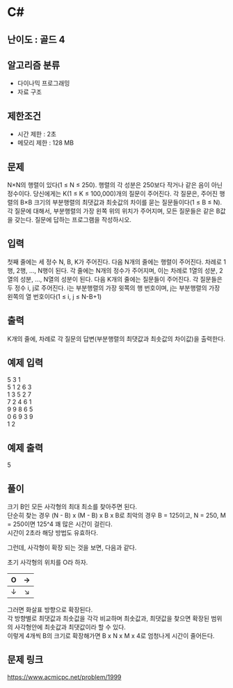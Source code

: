 # C#

## 난이도 : 골드 4

## 알고리즘 분류
  - 다이나믹 프로그래밍
  - 자료 구조

## 제한조건
  - 시간 제한 : 2초
  - 메모리 제한 : 128 MB

## 문제
N×N의 행렬이 있다(1 ≤ N ≤ 250). 행렬의 각 성분은 250보다 작거나 같은 음이 아닌 정수이다. 당신에게는 K(1 ≤ K ≤ 100,000)개의 질문이 주어진다. 각 질문은, 주어진 행렬의 B×B 크기의 부분행렬의 최댓값과 최솟값의 차이를 묻는 질문들이다(1 ≤ B ≤ N). 각 질문에 대해서, 부분행렬의 가장 왼쪽 위의 위치가 주어지며, 모든 질문들은 같은 B값을 갖는다. 질문에 답하는 프로그램을 작성하시오.<br/>


## 입력
첫째 줄에는 세 정수 N, B, K가 주어진다. 다음 N개의 줄에는 행렬이 주어진다. 차례로 1행, 2행, …, N행이 된다. 각 줄에는 N개의 정수가 주어지며, 이는 차례로 1열의 성분, 2열의 성분, …, N열의 성분이 된다. 다음 K개의 줄에는 질문들이 주어진다. 각 질문들은 두 정수 i, j로 주어진다. i는 부분행렬의 가장 윗쪽의 행 번호이며, j는 부분행렬의 가장 왼쪽의 열 번호이다(1 ≤ i, j ≤ N-B+1)<br/>


## 출력
K개의 줄에, 차례로 각 질문의 답변(부분행렬의 최댓값과 최솟값의 차이값)을 출력한다.<br/>


## 예제 입력
5 3 1<br/>
5 1 2 6 3<br/>
1 3 5 2 7<br/>
7 2 4 6 1<br/>
9 9 8 6 5<br/>
0 6 9 3 9<br/>
1 2<br/>


## 예제 출력
5<br/>


## 풀이
크기 B인 모든 사각형의 최대 최소를 찾아주면 된다.<br/>
단순히 찾는 경우 (N - B) x (M - B) x B x B로 최악의 경우 B = 125이고, N = 250, M = 250이면 125^4 꽤 많은 시간이 걸린다.<br/>
시간이 2초라 해당 방법도 유효하다.<br/>


그런데, 사각형이 확장 되는 것을 보면, 다음과 같다.<br/>

초기 사각형의 위치를 O라 하자.

|O|→|
|:---:|:---:|
|↓|↘|


그러면 화살표 방향으로 확장된다.<br/>
각 방향별로 최댓값과 최솟값을 각각 비교하며 최솟값과, 최댓값을 찾으면 확장된 범위의 사각형안에 최솟값과 최댓값이라 할 수 있다.<br/>
이렇게 4개씩 B의 크기로 확장해가면 B x N x M x 4로 엄청나게 시간이 줄어든다.<br/>


## 문제 링크
https://www.acmicpc.net/problem/1999